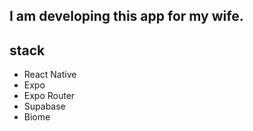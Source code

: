 ## I am developing this app for my wife.

## stack

- React Native
- Expo
- Expo Router
- Supabase
- Biome
